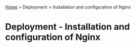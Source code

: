[Home](../index.md) > Deployment > Installation and configuration of Nginx

# Deployment - Installation and configuration of Nginx

